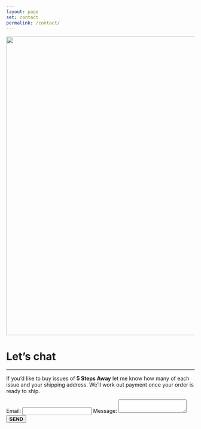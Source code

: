 ```yaml
---
layout: page
set: contact
permalink: /contact/
---
```


  <div class="row g-0 row-cols-1 row-cols-lg-3">
    <div class="col-lg-4 bd-home-thumbs">
        <p class="p-lg-4 pt-0 m-lg-4 mt-0 text-center">
        <img src="../images/v3/my_operator.jpg" class="img-fluid img-sidebar" loading="lazy" width="578" height="800">
        </p>
    </div>
    <div class="col-lg-7">
    <div class="chat">
    <h1>Let&rsquo;s chat</h1>
    <hr class="order-hr">
    <p class="mt-1">If you&rsquo;d like to buy issues of <strong>5 Steps Away</strong> let me know how many of each issue and your shipping address. We&rsquo;ll work out payment once your order is ready to ship.</p>
    <form action="https://formspree.io/f/mzbodday" method="POST">
      <label>
        Email:
        <input type="email" name="_replyto"  class="mt-2 mb-4 p-2" required>
      </label>
      <label>
        Message:
        <textarea name="message" class="mt-2 p-2" required></textarea>
      </label>
      <!-- your other form fields go here -->
      <button type="submit" class="mt-4"><strong>SEND</strong></button>
    </form>
    </div>
  </div>
</div>
